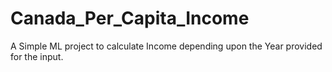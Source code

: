 # Canada_Per_Capita_Income
A Simple ML project to calculate Income  depending upon the Year provided for the input.
